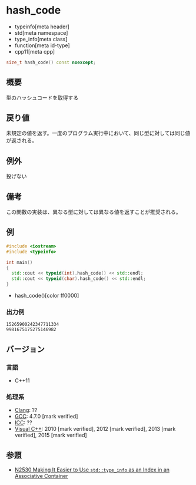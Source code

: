 # hash_code
* typeinfo[meta header]
* std[meta namespace]
* type_info[meta class]
* function[meta id-type]
* cpp11[meta cpp]

```cpp
size_t hash_code() const noexcept;
```

## 概要
型のハッシュコードを取得する


## 戻り値
未規定の値を返す。一度のプログラム実行中において、同じ型に対しては同じ値が返される。 


## 例外
投げない


## 備考
この関数の実装は、異なる型に対しては異なる値を返すことが推奨される。


## 例
```cpp example
#include <iostream>
#include <typeinfo>

int main()
{
  std::cout << typeid(int).hash_code() << std::endl;
  std::cout << typeid(char).hash_code() << std::endl;
}
```
* hash_code()[color ff0000]

### 出力例
```
15265900242347711334
9981675175275146982
```

## バージョン
### 言語
- C++11

### 処理系
- [Clang](/implementation.md#clang): ??
- [GCC](/implementation.md#gcc): 4.7.0 [mark verified]
- [ICC](/implementation.md#icc): ??
- [Visual C++](/implementation.md#visual_cpp): 2010 [mark verified], 2012 [mark verified], 2013 [mark verified], 2015 [mark verified]


## 参照
- [N2530 Making It Easier to Use `std::type_info` as an Index in an Associative Container](http://www.open-std.org/jtc1/sc22/wg21/docs/papers/2008/n2530.html)


